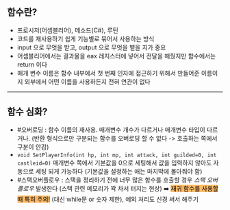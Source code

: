 ## 함수란?
- 프로시저(어셈블리어), 메소드(C#), 루틴
- 코드를 재사용하기 쉽게 기능별로 묶어서 사용하는 방식
- input 으로 무엇을 받고, output 으로 무엇을 뱉을 지가 중요
- 어셈블리어에서는 결과물을 eax 레지스터에 넣어서 전달을 해줬지만 함수에서는 return 이다
- 매개 변수 이름은 함수 내부에서 첫 번째 인자에 접근하기 위해서 만들어준 이름이지 외부에서 어떤 이름을 사용하든지 전혀 연관이 없다

***

## 함수 심화?
- #오버로딩 : 함수 이름의 재사용. 매개변수 개수가 다르거나 매개변수 타입이 다르거나.
	(반환 형식으로만 구분되는 함수를 오버로딩 할 수 없다 -> 호출하는 쪽에서 구분이 안감)
- `void SetPlayerInfo(int hp, int mp, int attack, int guilded=0, int castleid=0)` 매개변수 쪽에서 기본값을 0으로 세팅해서 값을 입력하지 않아도 자동으로 세팅 되게 가능하다 (기본값을 설정하는 애는 마지막에 몰아줘야 함)
- #스택오버플로우 : 스택을 정리하기 전에 너무 많은 함수를 호출할 경우 _스택 오버플로우_ 발생한다 (스택 관련 메모리가 꽉 차서 터지는 현상) ➡️ <mark style="background: #FFAB45CF;">재귀 함수를 사용할 때 특히 주의!</mark> (대신 while문 or 숫자 제한), 예외 처리도 신경 써서 해주기